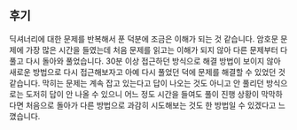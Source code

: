 ## 후기

딕셔너리에 대한 문제를 반복해서 푼 덕분에 조금은 이해가 되는 것 같습니다.
암호문 문제에 가장 많은 시간을 들였는데 처음 문제를 읽고는 이해가 되지 않아 다른 문제부터 다 풀고 다시 돌아와 풀었습니다.
30분 이상 접근하던 방식으로 해결 방법이 보이지 않아 새로운 방법으로 다시 접근해보자고 아예 다시 풀었던 덕에 문제를 해결할 수 있었던 것 같습니다.
막히는 문제는 계속 잡고 있는다고 답이 나오는 것도 아니고 안 풀리던 방식으로는 도저히 답이 안 나올 수 있으니 어느 정도 시간을 들여도 풀이 진행 상황이 막막하다면 처음으로 돌아가 다른 방법으로 과감히 시도해보는 것도 한 방법일 수 있겠다고 느꼈습니다.